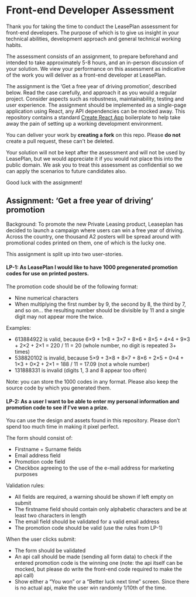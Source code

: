 # Front-end Developer Assessment

Thank you for taking the time to conduct the LeasePlan assessment for front-end developers. The purpose of which is to give us insight in your technical abilities, development approach and general technical working habits.

The assessment consists of an assignment, to prepare beforehand and intended to take approximately 5-8 hours, and an in-person discussion of your solution. We view your performance on this assessment as indicative of the work you will deliver as a front-end developer at LeasePlan.

The assignment is the ‘Get a free year of driving promotion’, described below. Read the case carefully, and approach it as you would a regular project. Consider aspects such as robustness, maintainability, testing and user experience. The assignment should be implemented as a single-page application using React, any API dependencies can be mocked away.
This repository contains a standard [Create React App](https://github.com/facebookincubator/create-react-app/blob/master/packages/react-scripts/template/README.md) boilerplate to help take away the pain of setting up a working development environment.

You can deliver your work by **creating a fork** on this repo. Please **do not** create a pull request, these can't be deleted.

Your solution will not be kept after the assessment and will not be used by LeasePlan, but we would appreciate it if you would not place this into the public domain.
We ask you to treat this assessment as confidential so we can apply the scenarios to future candidates also. 

Good luck with the assignment!

## Assignment: ‘Get a free year of driving’ promotion

Background: To promote the new Private Leasing product, Leaseplan has decided to launch a campaign where users can win a free year of driving. Across the country, one thousand A2 posters will be spread around with promotional codes printed on them, one of which is the lucky one.

This assignment is split up into two user-stories.

#### LP-1: As LeasePlan I would like to have 1000 pregenerated promotion codes for use on printed posters.

The promotion code should be of the following format:

* Nine numerical characters
* When multiplying the first number by 9, the second by 8, the third by 7, and so on... the resulting number should be divisible by 11 and a single digit may not appear more the twice.

Examples:
* 613884922 is valid, because 6&times;9 + 1&times;8 + 3&times;7 + 8&times;6 + 8&times;5 + 4&times;4 + 9&times;3 + 2&times;2 + 2&times;1 = 220 / 11 = 20 (whole number, no digit is repeated 3+ times)
* 538820102 is invalid, because 5&times;9 + 3&times;8 + 8&times;7 + 8&times;6 + 2&times;5 + 0&times;4 + 1&times;3 + 0&times;2 + 2&times;1 = 188 / 11 = 17.09 (not a whole number)
* 131888331 is invalid (digits 1, 3 and 8 appear too often)

Note: you can store the 1000 codes in any format. Please also keep the source code by which you generated them.

#### LP-2: As a user I want to be able to enter my personal information and promotion code to see if I've won a prize.

You can use the design and assets found in this repository. Please don’t spend too much time in making it pixel perfect.

The form should consist of:
* Firstname + Surname fields
* Email address field
* Promotion code field
* Checkbox agreeing to the use of the e-mail address for marketing purposes

Validation rules:
* All fields are required, a warning should be shown if left empty on submit
* The firstname field should contain only alphabetic characters and be at least two characters in length
* The email field should be validated for a valid email address
* The promotion code should be valid (use the rules from LP-1)

When the user clicks submit:
* The form should be validated
* An api call should be made (sending all form data) to check if the entered promotion code is the winning one (note: the api itself can be mocked, but please do write the front-end code required to make the api call)
* Show either a “You won” or a “Better luck next time” screen. Since there is no actual api, make the user win randomly 1/10th of the time.